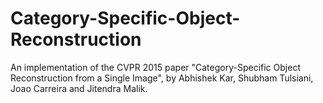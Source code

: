 # Category-Specific-Object-Reconstruction
An implementation of the CVPR 2015  paper "Category-Specific Object Reconstruction from a Single Image", by Abhishek Kar, Shubham Tulsiani, Joao Carreira and Jitendra Malik. 
